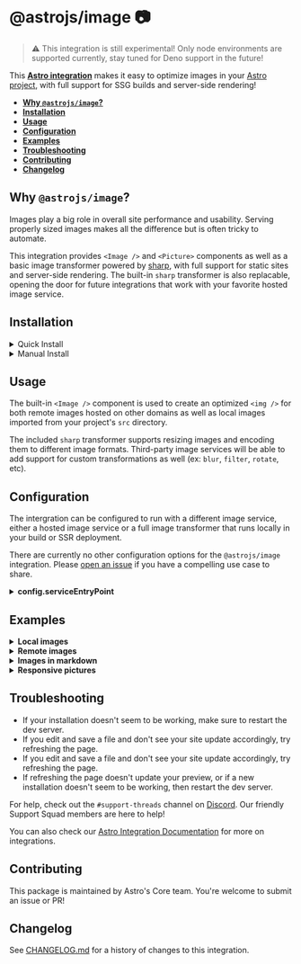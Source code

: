 # @astrojs/image 📷

> ⚠️ This integration is still experimental! Only node environments are supported currently, stay tuned for Deno support in the future!

This **[Astro integration][astro-integration]** makes it easy to optimize images in your [Astro project](https://astro.build), with full support for SSG builds and server-side rendering!

- <strong>[Why `@astrojs/image`?](#why-astrojsimage)</strong>
- <strong>[Installation](#installation)</strong>
- <strong>[Usage](#usage)</strong>
- <strong>[Configuration](#configuration)</strong>
- <strong>[Examples](#examples)</strong>
- <strong>[Troubleshooting](#troubleshooting)</strong>
- <strong>[Contributing](#contributing)</strong>
- <strong>[Changelog](#changelog)</strong>

## Why `@astrojs/image`?

Images play a big role in overall site performance and usability. Serving properly sized images makes all the difference but is often tricky to automate.

This integration provides `<Image />` and `<Picture>` components as well as a basic image transformer powered by [sharp](https://sharp.pixelplumbing.com/), with full support for static sites and server-side rendering. The built-in `sharp` transformer is also replacable, opening the door for future integrations that work with your favorite hosted image service.

## Installation

<details>
  <summary>Quick Install</summary>
  
The experimental `astro add` command-line tool automates the installation for you. Run one of the following commands in a new terminal window. (If you aren't sure which package manager you're using, run the first command.) Then, follow the prompts, and type "y" in the terminal (meaning "yes") for each one.
  
  ```sh
  # Using NPM
  npx astro add image
  # Using Yarn
  yarn astro add image
  # Using PNPM
  pnpx astro add image
  ```
  
Then, restart the dev server by typing `CTRL-C` and then `npm run astro dev` in the terminal window that was running Astro.
  
Because this command is new, it might not properly set things up. If that happens, [feel free to log an issue on our GitHub](https://github.com/withastro/astro/issues) and try the manual installation steps below.
</details>

<details>
  <summary>Manual Install</summary>
  
First, install the `@astrojs/image` package using your package manager. If you're using npm or aren't sure, run this in the terminal:
```sh
npm install @astrojs/image
```
Then, apply this integration to your `astro.config.*` file using the `integrations` property:

__astro.config.mjs__

```js
import image from '@astrojs/image';

export default {
  // ...
  integrations: [image()],
}
```
  
Then, restart the dev server.
</details>

## Usage

The built-in `<Image />` component is used to create an optimized `<img />` for both remote images hosted on other domains as well as local images imported from your project's `src` directory.

The included `sharp` transformer supports resizing images and encoding them to different image formats. Third-party image services will be able to add support for custom transformations as well (ex: `blur`, `filter`, `rotate`, etc).

## Configuration

The intergration can be configured to run with a different image service, either a hosted image service or a full image transformer that runs locally in your build or SSR deployment.

There are currently no other configuration options for the `@astrojs/image` integration. Please [open an issue](https://github.com/withastro/astro/issues/new/choose) if you have a compelling use case to share.

<details>
  <summary><strong>config.serviceEntryPoint</strong></summary>
  
  The `serviceEntryPoint` should resolve to the image service installed from NPM. The default entry point is `@astrojs/image/sharp`, which resolves to the entry point exported from this integration's `package.json`.

```js
// astro.config.mjs
import image from '@astrojs/image';

export default {
  integrations: [image({
    // Example: The entrypoint for a third-party image service installed from NPM
    serviceEntryPoint: 'my-image-service/astro.js'
  })],
}
```
</details>

## Examples

<details>
  <summary><strong>Local images</strong></summary>
  
  Image files in your project's `src` directory can be imported in frontmatter and passed directly to the `<Image />` component. All other properties are optional and will default to the original image file's properties if not provided.

```html
---
import { Image } from '@astrojs/image';
import heroImage from '../assets/hero.png';
---

// optimized image, keeping the original width, height, and image format
<Image src={heroImage} />

// height will be recalculated to match the original aspect ratio
<Image src={heroImage} width={300} />

// cropping to a specific width and height
<Image src={heroImage} width={300} height={600} />

// cropping to a specific aspect ratio and converting to an avif format
<Image src={heroImage} aspectRatio="16:9" format="avif" />

// image imports can also be inlined directly
<Image src={import('../assets/hero.png')} />
```
</details>

<details>
  <summary><strong>Remote images</strong></summary>
  
  Remote images can be transformed with the `<Image />` component. The `<Image />` component needs to know the final dimensions for the `<img />` element to avoid content layout shifts. For remote images, this means you must either provide `width` and `height`, or one of the dimensions plus the required `aspectRatio`.

```html
---
import { Image } from '@astrojs/image';

const imageUrl = 'https://www.google.com/images/branding/googlelogo/2x/googlelogo_color_272x92dp.png';
---

// cropping to a specific width and height
<Image src={imageUrl} width={544} height={184} />

// height will be recalculated to match the aspect ratio
<Image src={imageUrl} width={300} aspectRatio={16/9} />

// cropping to a specific height and aspect ratio and converting to an avif format
<Image src={imageUrl} height={200} aspectRatio="16:9" format="avif" />
```
</details>

<details>
<summary><strong>Images in markdown</strong></summary>
  
  The `<Image />` component can also be used to optimize images in markdown pages. For local images imported from your project's `src` directory, use Astro's the `setup` frontmatter to import the image file.

```html
---
setup: |
  import { Image } from '@astrojs/image'
  import hero from '../../assets/blog/introducing-astro.jpg'
title: Hello world!
publishDate: 12 Sep 2021
name: Nate Moore
value: 128
description: Just a Hello World Post!
---

<Image src={hero} width={640} />
<Image src="https://example.com/image.jpg" width={640} aspectRatio="16:9" />
```
</details>

<details>
<summary><strong>Responsive pictures</strong></summary>

  The `<Picture />` component can be used to automatically build a `<picture>` with multiple sizes and formats. Check out [MDN](https://developer.mozilla.org/en-US/docs/Learn/HTML/Multimedia_and_embedding/Responsive_images#art_direction) for a deep dive into responsive images and art direction.

  By default, the picture will include formats for `avif` and `webp` in addition to the image's original format.

  For remote images, an `aspectRatio` is required to ensure the correct `height` can be calculated at build time.

```html
---
import { Picture } from '@astrojs/image';
import hero from '../assets/hero.png';

const imageUrl = 'https://www.google.com/images/branding/googlelogo/2x/googlelogo_color_272x92dp.png';
---

// Local image with multiple sizes
<Picture src={hero} widths={[200, 400, 800]} sizes="(max-width: 800px) 100vw, 800px" />

// Remote image (aspect ratio is required)
<Picture src={imageUrl} widths={[200, 400, 800]} aspectRatio="4:3" sizes="(max-width: 800px) 100vw, 800px" />

// Inlined imports are supported
<Picture src={import("../assets/hero.png")} widths={[200, 400, 800]} sizes="(max-width: 800px) 100vw, 800px" />
```

</details>

## Troubleshooting
- If your installation doesn't seem to be working, make sure to restart the dev server.
- If you edit and save a file and don't see your site update accordingly, try refreshing the page.
- If you edit and save a file and don't see your site update accordingly, try refreshing the page.
- If refreshing the page doesn't update your preview, or if a new installation doesn't seem to be working, then restart the dev server.

For help, check out the `#support-threads` channel on [Discord](https://astro.build/chat). Our friendly Support Squad members are here to help!

You can also check our [Astro Integration Documentation][astro-integration] for more on integrations.

[astro-integration]: https://docs.astro.build/en/guides/integrations-guide/

## Contributing

This package is maintained by Astro's Core team. You're welcome to submit an issue or PR!

## Changelog

See [CHANGELOG.md](CHANGELOG.md) for a history of changes to this integration.
